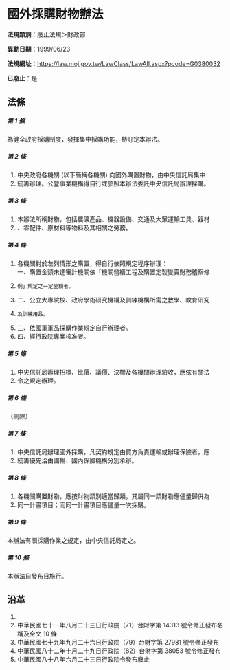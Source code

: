# 國外採購財物辦法

**法規類別**：廢止法規＞財政部

**異動日期**：1999/06/23  

**法規網址**：https://law.moj.gov.tw/LawClass/LawAll.aspx?pcode=G0380032

**已廢止**：是



## 法條
##### 第 1 條
為健全政府採購制度，發揮集中採購功能，特訂定本辦法。

##### 第 2 條
1. 中央政府各機關 (以下簡稱各機關) 向國外購置財物，由中央信託局集中
1. 統籌辦理。公營事業機構得自行或參照本辦法委託中央信託局辦理採購。

##### 第 3 條
1. 本辦法所稱財物，包括農礦產品、機器設備、交通及大眾運輸工具、器材
1. 、零配件、原材料等物料及其相關之勞務。

##### 第 4 條
1. 各機關對於左列情形之購置，得自行依照規定程序辦理：  
一、購置金額未達審計機關依「機關營繕工程及購置定製變賣財務稽察條
1.     例」規定之一定金額者。
1. 二、公立大專院校、政府學術研究機構及訓練機構所需之教學、教育研究
1.     及訓練用品。
1. 三、依國軍軍品採購作業規定自行辦理者。
1. 四、經行政院專案核准者。

##### 第 5 條
1. 中央信託局辦理招標、比價、議價、決標及各機關辦理驗收，應依有關法
1. 令之規定辦理。

##### 第 6 條
（刪除）

##### 第 7 條
1. 中央信託局辦理國外採購，凡契約規定由買方負責運輸或辦理保險者，應
1. 統籌優先洽由國輪、國內保險機構分別承辦。

##### 第 8 條
1. 各機關購置財物，應按財物類別適當歸類，其屬同一類財物應儘量歸併為
1. 同一計畫項目；而同一計畫項目應儘量一次採購。

##### 第 9 條
本辦法有關採購作業之規定，由中央信託局定之。

##### 第 10 條
本辦法自發布日施行。

## 沿革
1. 
1. 中華民國七十一年八月二十三日行政院（71）台財字第 14313  號令修正發布名稱及全文 10 條
1. 中華民國七十九年九月二十六日行政院（79）台財字第 27981  號令修正發布
1. 中華民國八十二年十月二十九日行政院（82）台財字第 38053  號令修正發布
1. 中華民國八十八年六月二十三日行政院令發布廢止

